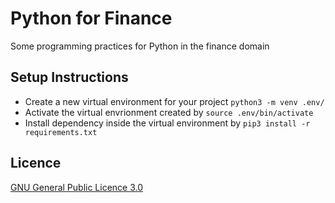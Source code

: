 # Python for Finance

Some programming practices for Python in the finance domain

## Setup Instructions

- Create a new virtual environment for your project `python3 -m venv .env/`
- Activate the virtual envrionment created by `source .env/bin/activate`
- Install dependency inside the virtual environment by `pip3 install -r requirements.txt`

## Licence

[GNU General Public Licence 3.0](LICENSE)
